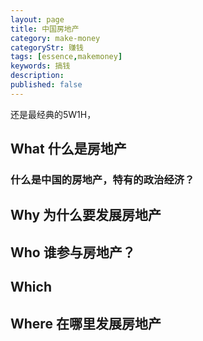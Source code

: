 ```yaml
---
layout: page
title: 中国房地产
category: make-money
categoryStr: 赚钱
tags: [essence,makemoney]
keywords: 搞钱
description:
published: false
---
```


还是最经典的5W1H，

## What 什么是房地产
### 什么是中国的房地产，特有的政治经济？

## Why 为什么要发展房地产
## Who 谁参与房地产？
## Which
## Where 在哪里发展房地产





